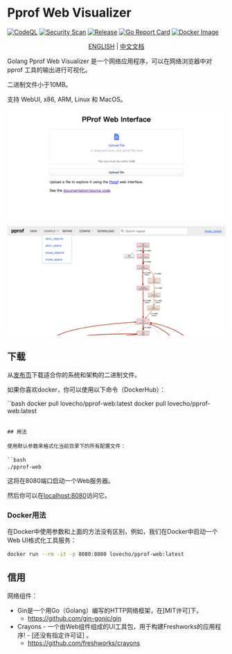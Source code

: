 # Pprof Web Visualizer
[![CodeQL](https://github.com/zjc17/pprof-web/actions/workflows/github-code-scanning/codeql/badge.svg)](https://github.com/zjc17/pprof-web/actions/workflows/github-code-scanning/codeql)
[![Security Scan](https://github.com/zjc17/pprof-web/actions/workflows/scan.yml/badge.svg)](https://github.com/zjc17/pprof-web/actions/workflows/scan.yml)
[![Release](https://github.com/zjc17/pprof-web/actions/workflows/release.yml/badge.svg)](https://github.com/zjc17/pprof-web/actions/workflows/release.yml)
[![Go Report Card](https://goreportcard.com/badge/github.com/zjc17/pprof-web)](https://goreportcard.com/report/github.com/zjc17/pprof-web)
[![Docker Image](https://img.shields.io/docker/pulls/lovecho/pprof-web.svg)](https://hub.docker.com/r/lovecho/pprof-web)

<p style="text-align: center;">
  <a href="README.md" target="_blank">ENGLISH</a> | <a href="README_CN.md">中文文档</a>
</p>

Golang Pprof Web Visualizer 是一个网络应用程序，可以在网络浏览器中对 pprof 工具的输出进行可视化。

二进制文件小于10MB。

支持 WebUI, x86, ARM, Linux 和 MacOS。

![预览01](.github/preview-01.png)

![预览02](.github/preview-02.png)

## 下载

从[发布页](https://github.com/zjc17/pprof-web/releases)下载适合你的系统和架构的二进制文件。

如果你喜欢docker，你可以使用以下命令（DockerHub）：

``bash
docker pull lovecho/pprof-web:latest
docker pull lovecho/pprof-web:latest
```

## 用法

使用默认参数来格式化当前目录下的所有配置文件：

``bash
./pprof-web
```

这将在8080端口启动一个Web服务器。

然后你可以在[localhost:8080](http://localhost:8080)访问它。

### Docker用法

在Docker中使用参数和上面的方法没有区别，例如，我们在Docker中启动一个Web UI格式化工具服务：

```bash
docker run --rm -it -p 8080:8080 lovecho/pprof-web:latest
```

## 信用

网络组件：

- Gin是一个用Go（Golang）编写的HTTP网络框架，在[MIT许可]下。
  - https://github.com/gin-gonic/gin
- Crayons - 一个由Web组件组成的UI工具包，用于构建Freshworks的应用程序! - [还没有指定许可证] 。
  - https://github.com/freshworks/crayons
